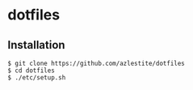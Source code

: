 # dotfiles

## Installation

```
$ git clone https://github.com/azlestite/dotfiles
$ cd dotfiles
$ ./etc/setup.sh
```
